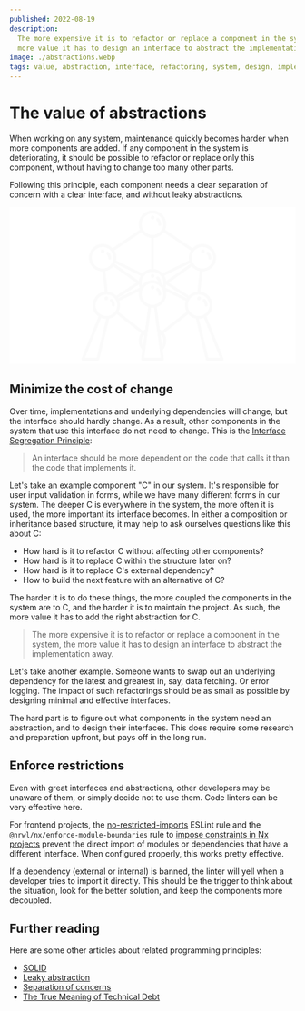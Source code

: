 ```yaml
---
published: 2022-08-19
description:
  The more expensive it is to refactor or replace a component in the system, the
  more value it has to design an interface to abstract the implementation away.
image: ./abstractions.webp
tags: value, abstraction, interface, refactoring, system, design, implementation
---
```


# The value of abstractions

When working on any system, maintenance quickly becomes harder when more
components are added. If any component in the system is deteriorating, it should
be possible to refactor or replace only this component, without having to change
too many other parts.

Following this principle, each component needs a clear separation of concern
with a clear interface, and without leaky abstractions.

![value-of-abstractions][1]

## Minimize the cost of change

Over time, implementations and underlying dependencies will change, but the
interface should hardly change. As a result, other components in the system that
use this interface do not need to change. This is the [Interface Segregation
Principle][2]:

> An interface should be more dependent on the code that calls it than the code
> that implements it.

Let's take an example component "C" in our system. It's responsible for user
input validation in forms, while we have many different forms in our system. The
deeper C is everywhere in the system, the more often it is used, the more
important its interface becomes. In either a composition or inheritance based
structure, it may help to ask ourselves questions like this about C:

- How hard is it to refactor C without affecting other components?
- How hard is it to replace C within the structure later on?
- How hard is it to replace C's external dependency?
- How to build the next feature with an alternative of C?

The harder it is to do these things, the more coupled the components in the
system are to C, and the harder it is to maintain the project. As such, the more
value it has to add the right abstraction for C.

> The more expensive it is to refactor or replace a component in the system, the
> more value it has to design an interface to abstract the implementation away.

Let's take another example. Someone wants to swap out an underlying dependency
for the latest and greatest in, say, data fetching. Or error logging. The impact
of such refactorings should be as small as possible by designing minimal and
effective interfaces.

The hard part is to figure out what components in the system need an
abstraction, and to design their interfaces. This does require some research and
preparation upfront, but pays off in the long run.

## Enforce restrictions

Even with great interfaces and abstractions, other developers may be unaware of
them, or simply decide not to use them. Code linters can be very effective here.

For frontend projects, the [no-restricted-imports][3] ESLint rule and the
`@nrwl/nx/enforce-module-boundaries` rule to [impose constraints in Nx
projects][4] prevent the direct import of modules or dependencies that have a
different interface. When configured properly, this works pretty effective.

If a dependency (external or internal) is banned, the linter will yell when a
developer tries to import it directly. This should be the trigger to think about
the situation, look for the better solution, and keep the components more
decoupled.

## Further reading

Here are some other articles about related programming principles:

- [SOLID][5]
- [Leaky abstraction][6]
- [Separation of concerns][7]
- [The True Meaning of Technical Debt][8]

[1]: ./abstractions.svg
[2]:
  https://github.com/webpro/programming-principles#interface-segregation-principle
[3]: https://eslint.org/docs/latest/rules/no-restricted-imports
[4]: https://nx.dev/structure/monorepo-tags
[5]: https://en.wikipedia.org/wiki/SOLID
[6]: https://en.wikipedia.org/wiki/Leaky_abstraction
[7]: https://en.wikipedia.org/wiki/Separation_of_concerns
[8]: https://refactoring.fm/p/the-true-meaning-of-technical-debt
